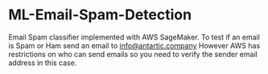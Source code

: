 # ML-Email-Spam-Detection
Email Spam classifier implemented with AWS SageMaker.
To test if an email is Spam or Ham send an email to info@antartic.company
However AWS has restrictions on who can send emails so you need to verify the sender email address in this case.
